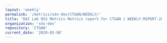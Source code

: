 ```yaml
---
layout: 'weekly'
permalink: '/metrics/sdv-dev/CTGAN/WEEKLY/'
title: 'DAI Lab OSS Metrics Metrics report for CTGAN | WEEKLY-REPORT-2020-03-08'
organization: 'sdv-dev'
repository: 'CTGAN'
current_date: '2020-03-08'
---
```

